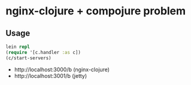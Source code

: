 # nginx-clojure + compojure problem

## Usage

```clj
lein repl
(require '[c.handler :as c])
(c/start-servers)
```

* http://localhost:3000/b (nginx-clojure)
* http://localhost:3001/b (jetty)


